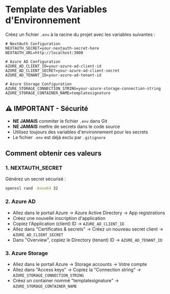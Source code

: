 # Template des Variables d'Environnement

Créez un fichier `.env` à la racine du projet avec les variables suivantes :

```env
# NextAuth Configuration
NEXTAUTH_SECRET=your-nextauth-secret-here
NEXTAUTH_URL=http://localhost:3000

# Azure AD Configuration
AZURE_AD_CLIENT_ID=your-azure-ad-client-id
AZURE_AD_CLIENT_SECRET=your-azure-ad-client-secret
AZURE_AD_TENANT_ID=your-azure-ad-tenant-id

# Azure Storage Configuration
AZURE_STORAGE_CONNECTION_STRING=your-azure-storage-connection-string
AZURE_STORAGE_CONTAINER_NAME=templatesignature
```

## ⚠️ IMPORTANT - Sécurité

- **NE JAMAIS** commiter le fichier `.env` dans Git
- **NE JAMAIS** mettre de secrets dans le code source
- Utilisez toujours des variables d'environnement pour les secrets
- Le fichier `.env` est déjà exclu par `.gitignore`

## Comment obtenir ces valeurs

### 1. NEXTAUTH_SECRET
Générez un secret sécurisé :
```bash
openssl rand -base64 32
```

### 2. Azure AD
- Allez dans le portail Azure → Azure Active Directory → App registrations
- Créez une nouvelle inscription d'application
- Copiez l'Application (client) ID → `AZURE_AD_CLIENT_ID`
- Allez dans "Certificates & secrets" → Créez un nouveau secret client → `AZURE_AD_CLIENT_SECRET`
- Dans "Overview", copiez le Directory (tenant) ID → `AZURE_AD_TENANT_ID`

### 3. Azure Storage
- Allez dans le portail Azure → Storage accounts → Votre compte
- Allez dans "Access keys" → Copiez la "Connection string" → `AZURE_STORAGE_CONNECTION_STRING`
- Créez un container nommé "templatesignature" → `AZURE_STORAGE_CONTAINER_NAME`
